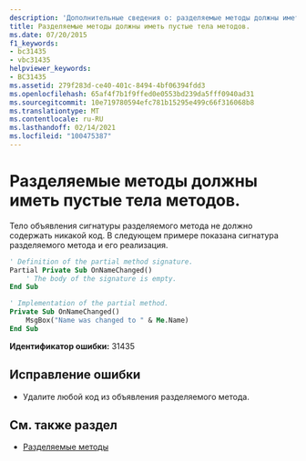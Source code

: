```yaml
---
description: 'Дополнительные сведения о: разделяемые методы должны иметь пустые тела методов'
title: Разделяемые методы должны иметь пустые тела методов.
ms.date: 07/20/2015
f1_keywords:
- bc31435
- vbc31435
helpviewer_keywords:
- BC31435
ms.assetid: 279f283d-ce40-401c-8494-4bf06394fdd3
ms.openlocfilehash: 65af4f7b1f9ffed0e0553bd239da5fff0940ad31
ms.sourcegitcommit: 10e719780594efc781b15295e499c66f316068b8
ms.translationtype: MT
ms.contentlocale: ru-RU
ms.lasthandoff: 02/14/2021
ms.locfileid: "100475387"
---
```

# <a name="partial-methods-must-have-empty-method-bodies"></a>Разделяемые методы должны иметь пустые тела методов.

Тело объявления сигнатуры разделяемого метода не должно содержать никакой код. В следующем примере показана сигнатура разделяемого метода и его реализация.

```vb
' Definition of the partial method signature.
Partial Private Sub OnNameChanged()
    ' The body of the signature is empty.
End Sub
```

```vb
' Implementation of the partial method.
Private Sub OnNameChanged()
    MsgBox("Name was changed to " & Me.Name)
End Sub
```

 **Идентификатор ошибки:** 31435

## <a name="to-correct-this-error"></a>Исправление ошибки

- Удалите любой код из объявления разделяемого метода.

## <a name="see-also"></a>См. также раздел

- [Разделяемые методы](../programming-guide/language-features/procedures/partial-methods.md)
